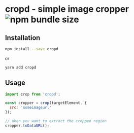 # cropd - simple image cropper ![npm bundle size](https://img.shields.io/bundlephobia/minzip/cropd.svg)

## Installation

```bash
npm install --save cropd
```

or

```bash
yarn add cropd
```

## Usage

```javascript
import crop from 'cropd';

const cropper = crop(targetElement, {
  src: 'someimageurl'
});

// When you want to extract the cropped region
cropper.toDataURL();
```

